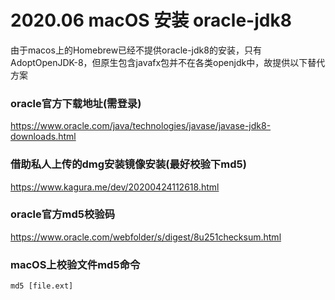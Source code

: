 # 2020.06 macOS 安装 oracle-jdk8

由于macos上的Homebrew已经不提供oracle-jdk8的安装，只有AdoptOpenJDK-8，但原生包含javafx包并不在各类openjdk中，故提供以下替代方案

### oracle官方下载地址(需登录)

https://www.oracle.com/java/technologies/javase/javase-jdk8-downloads.html

### 借助私人上传的dmg安装镜像安装(最好校验下md5)

https://www.kagura.me/dev/20200424112618.html

### oracle官方md5校验码

https://www.oracle.com/webfolder/s/digest/8u251checksum.html

### macOS上校验文件md5命令

`md5 [file.ext]`
